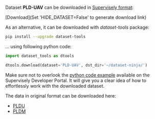 Dataset **PLD-UAV** can be downloaded in [Supervisely format](https://developer.supervisely.com/api-references/supervisely-annotation-json-format):

 [Download](Set 'HIDE_DATASET=False' to generate download link)

As an alternative, it can be downloaded with *dataset-tools* package:
``` bash
pip install --upgrade dataset-tools
```

... using following python code:
``` python
import dataset_tools as dtools

dtools.download(dataset='PLD-UAV', dst_dir='~/dataset-ninja/')
```
Make sure not to overlook the [python code example](https://developer.supervisely.com/getting-started/python-sdk-tutorials/iterate-over-a-local-project) available on the Supervisely Developer Portal. It will give you a clear idea of how to effortlessly work with the downloaded dataset.

The data in original format can be downloaded here:

- [PLDU](https://drive.google.com/open?id=1XjoWvHm2I8Y4RV_i9gEd93ZP-KryjJlm)
- [PLDM](https://drive.google.com/open?id=1bKFEuXKHRsy0tnOnoEVW6oRi7hS5oekr)
